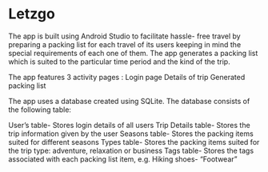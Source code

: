 # Letzgo

The app is built using Android Studio to facilitate hassle- free travel by preparing a packing list for each travel of its users keeping in mind the special requirements of each one of them. The app generates a packing list which is suited to the particular time period and the kind of the trip.

The app features 3 activity pages : 
Login page
Details of trip
Generated packing list

The app uses a database created using SQLite. The database consists of the following table:

User’s table- Stores login details of all users
Trip Details table- Stores the trip information given by the user
Seasons table- Stores the packing items suited for different seasons
Types table- Stores the packing items suited for the trip type: adventure, relaxation or business
Tags table- Stores the tags associated with each packing list item, e.g. Hiking shoes- “Footwear”

